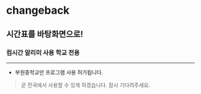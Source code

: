 # changeback
## 시간표를 바탕화면으로!
### 컴시간 알리미 사용 학교 전용
---
+ 부원중학교만 프로그램 사용 허가됩니다.
> 곧 전국에서 사용할 수 있게 하겠습니다. 잠시 기다려주세요.